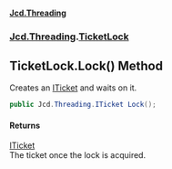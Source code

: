 #### [Jcd.Threading](index.md 'index')
### [Jcd.Threading](Jcd.Threading.md 'Jcd.Threading').[TicketLock](TicketLock.md 'Jcd.Threading.TicketLock')

## TicketLock.Lock() Method

Creates an [ITicket](ITicket.md 'Jcd.Threading.ITicket') and waits on it.

```csharp
public Jcd.Threading.ITicket Lock();
```

#### Returns
[ITicket](ITicket.md 'Jcd.Threading.ITicket')  
The ticket once the lock is acquired.
